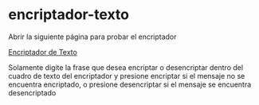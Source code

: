 # encriptador-texto

Abrir la siguiente página para probar el encriptador

[Encriptador de Texto](https://jpenagos32.github.io/encriptador-texto/)

Solamente digite la frase que desea encriptar o desencriptar dentro del cuadro de texto del encriptador y presione encriptar si el mensaje no se encuentra encriptado, o presione desencriptar si el mensaje se encuentra desencriptado